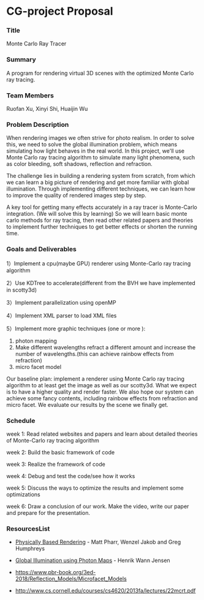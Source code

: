 # CG-project Proposal

### **Title**

Monte Carlo Ray Tracer

### **Summary**

A program for rendering virtual 3D scenes with the optimized Monte Carlo ray tracing.

### **Team Members**

Ruofan Xu, Xinyi Shi, Huaijin Wu

### **Problem Description**

When rendering images we often strive for photo realism. In order to solve this, we need to solve the global illumination problem, which means simulating how light behaves in the real world. In this project, we'll use Monte Carlo ray tracing algorithm to simulate many light phenomena, such as color bleeding, soft shadows, reflection and refraction.

The challenge lies in building a rendering system from scratch, from which we can learn a big picture of rendering and get more familiar with global illumination. Through implementing different techniques, we can learn how to improve the quality of rendered images step by step.

A key tool for getting many effects accurately in a ray tracer is Monte-Carlo integration. (We will solve this by learning) So we will learn basic monte carlo methods for ray tracing, then read other related papers and theories to implement further techniques to get better effects or shorten the running time.

### **Goals and Deliverables**

1）Implement a cpu(maybe GPU) renderer using Monte-Carlo ray tracing algorithm

2）Use KDTree to accelerate(different from the BVH we have implemented in scotty3d)

3）Implement parallelization using openMP

4）Implement XML parser to load XML files

5）Implement more graphic techniques (one or more ):

1. photon mapping
2. Make different wavelengths refract a different amount and increase the number of wavelengths.(this can achieve rainbow effects from refraction)
3. micro facet model

Our baseline plan: implement a renderer using Monte Carlo ray tracing algorithm to at least get the image as well as our scotty3d. What we expect is to have a higher quality and render faster. We also hope our system can achieve some fancy contents, including rainbow effects from refraction and micro facet. We evaluate our results by the scene we finally get.

### **Schedule**

week 1: Read related websites and papers and learn about detailed theories of Monte-Carlo ray tracing algorithm

week 2: Build the basic framework of code 

week 3: Realize the framework of code

week 4: Debug and test the code/see how it works

week 5: Discuss the ways to optimize the results and implement some optimizations

week 6: Draw a conclusion of our work. Make the video, write our paper and prepare for the presentation.

### **ResourcesList**

- [Physically Based Rendering](http://www.pbr-book.org/) - Matt Pharr, Wenzel Jakob and Greg Humphreys

- [Global Illumination using Photon Maps](http://graphics.stanford.edu/~henrik/papers/ewr7/ewr7.html) - Henrik Wann Jensen
- https://www.pbr-book.org/3ed-2018/Reflection_Models/Microfacet_Models
- http://www.cs.cornell.edu/courses/cs4620/2013fa/lectures/22mcrt.pdf
